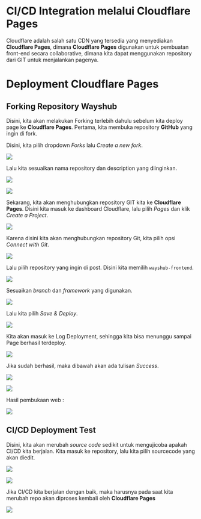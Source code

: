 # CI/CD Integration melalui Cloudflare Pages
Cloudflare adalah salah satu CDN yang tersedia yang menyediakan **Cloudflare Pages**, dimana **Cloudflare Pages** digunakan untuk pembuatan front-end secara collaborative, dimana kita dapat menggunakan repository dari GIT untuk menjalankan pagenya.

# Deployment Cloudflare Pages
## Forking Repository Wayshub
Disini, kita akan melakukan Forking terlebih dahulu sebelum kita deploy page ke **Cloudflare Pages**.
Pertama, kita membuka repository **GitHub** yang ingin di fork.

Disini, kita pilih dropdown _Forks_ lalu _Create a new fork_.

![](https://github.com/ademuh/devops13-dumbways-s1/blob/main/day-5/media/1.png?raw=true)

Lalu kita sesuaikan nama repository dan description yang diinginkan.

![](https://github.com/ademuh/devops13-dumbways-s1/blob/main/day-5/media/2.png?raw=true)

![](https://github.com/ademuh/devops13-dumbways-s1/blob/main/day-5/media/3.png?raw=true)

Sekarang, kita akan menghubungkan repository GIT kita ke **Cloudflare Pages**.
Disini kita masuk ke dashboard Cloudflare, lalu pilih _Pages_ dan klik _Create a Project_.

![](https://github.com/ademuh/devops13-dumbways-s1/blob/main/day-5/media/6.png?raw=true)

Karena disini kita akan menghubungkan repository Git, kita pilih opsi _Connect with Git_.

![](https://github.com/ademuh/devops13-dumbways-s1/blob/main/day-5/media/7.png?raw=true)

Lalu pilih repository yang ingin di post. Disini kita memilih `wayshub-frontend`.

![](https://github.com/ademuh/devops13-dumbways-s1/blob/main/day-5/media/8.png?raw=true)

Sesuaikan _branch_ dan _framework_ yang digunakan.

![](https://github.com/ademuh/devops13-dumbways-s1/blob/main/day-5/media/9.png?raw=true)

Lalu kita pilih _Save & Deploy_.

![](https://github.com/ademuh/devops13-dumbways-s1/blob/main/day-5/media/10.png?raw=true)

Kita akan masuk ke Log Deployment, sehingga kita bisa menunggu sampai Page berhasil terdeploy.

![](https://github.com/ademuh/devops13-dumbways-s1/blob/main/day-5/media/11.png?raw=true)

Jika sudah berhasil, maka dibawah akan ada tulisan _Success_.

![](https://github.com/ademuh/devops13-dumbways-s1/blob/main/day-5/media/13.png?raw=true)

![](https://github.com/ademuh/devops13-dumbways-s1/blob/main/day-5/media/14.png?raw=true)

Hasil pembukaan web :

![](https://github.com/ademuh/devops13-dumbways-s1/blob/main/day-5/media/15.png?raw=true)

## CI/CD Deployment Test

Disini, kita akan merubah _source code_ sedikit untuk mengujicoba apakah CI/CD kita berjalan.
Kita masuk ke repository, lalu kita pilih sourcecode yang akan diedit.

![](https://github.com/ademuh/devops13-dumbways-s1/blob/main/day-5/media/16.png?raw=true)

![](https://github.com/ademuh/devops13-dumbways-s1/blob/main/day-5/media/17.png?raw=true)

Jika CI/CD kita berjalan dengan baik, maka harusnya pada saat kita merubah repo akan diproses kembali oleh **Cloudflare Pages**

![](https://github.com/ademuh/devops13-dumbways-s1/blob/main/day-5/media/18.png?raw=true)
